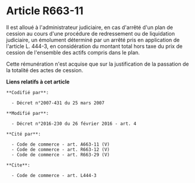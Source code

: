 # Article R663-11

Il est alloué à l'administrateur judiciaire, en cas d'arrêté d'un plan de cession au cours d'une procédure de redressement ou
de liquidation judiciaire, un émolument déterminé par un arrêté pris en application de l'article L. 444-3, en considération
du montant total hors taxe du prix de cession de l'ensemble des actifs compris dans le plan. 

Cette rémunération n'est acquise que sur la justification de la passation de la totalité des actes de cession.

**Liens relatifs à cet article**

	**Codifié par**:

	  - Décret n°2007-431 du 25 mars 2007

	**Modifié par**:

	  - Décret n°2016-230 du 26 février 2016 - art. 4

	**Cité par**:

	  - Code de commerce - art. A663-11 (V)
	  - Code de commerce - art. R663-12 (V)
	  - Code de commerce - art. R663-29 (V)

	**Cite**:

	  - Code de commerce - art. L444-3
